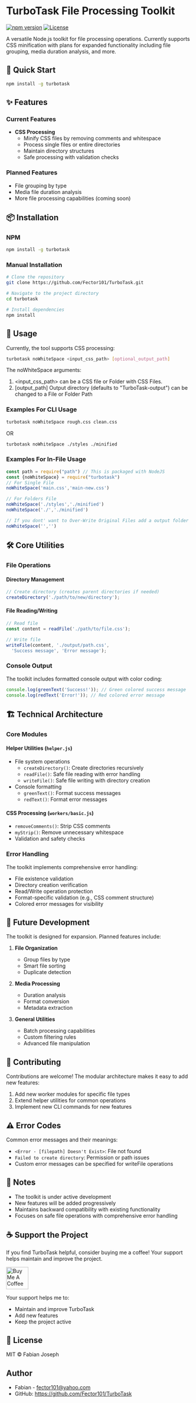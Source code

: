 # TurboTask File Processing Toolkit

[![npm version](https://img.shields.io/npm/v/turbotask.svg)](https://www.npmjs.com/package/turbotask)
[![License](https://img.shields.io/npm/l/turbotask.svg)](https://github.com/yourusername/turbotask/blob/main/LICENSE)

A versatile Node.js toolkit for file processing operations. Currently supports CSS minification with plans for expanded functionality including file grouping, media duration analysis, and more.

## 🚀 Quick Start

```bash
npm install -g turbotask
```

## ✨ Features

### Current Features

- **CSS Processing**
  - Minify CSS files by removing comments and whitespace
  - Process single files or entire directories
  - Maintain directory structures
  - Safe processing with validation checks

### Planned Features

- File grouping by type
- Media file duration analysis
- More file processing capabilities (coming soon)

## 📦 Installation

### NPM

```bash
npm install -g turbotask
```

### Manual Installation

```bash
# Clone the repository
git clone https://github.com/Fector101/TurboTask.git

# Navigate to the project directory
cd turbotask

# Install dependencies
npm install
```

## 🔨 Usage

Currently, the tool supports CSS processing:

```bash
turbotask noWhiteSpace <input_css_path> [optional_output_path]
```

The noWhiteSpace arguments:

1. <input_css_path> can be a CSS file or Folder with CSS Files.
2. [output_path] Output directory (defaults to "TurboTask-output") can be changed to a File or Folder Path

### Examples For CLI Usage

```bash
turbotask noWhiteSpace rough.css clean.css
```

OR

```bash
turbotask noWhiteSpace ./styles ./minified
```

### Examples For In-File Usage

```javascript
const path = require("path") // This is packaged with NodeJS
const {noWhiteSpace} = require("turbotask")
// For Single File
noWhiteSpace('main.css','main-new.css')

// For Folders File
noWhiteSpace('./styles','./minified')
noWhiteSpace('./','./minified')

// If you dont' want to Over-Write Original Files add a output folder
noWhiteSpace('','')
```

## 🛠️ Core Utilities

### File Operations

#### Directory Management

```javascript
// Create directory (creates parent directories if needed)
createDirectory('./path/to/new/directory');
```

#### File Reading/Writing

```javascript
// Read file
const content = readFile('./path/to/file.css');

// Write file
writeFile(content, './output/path.css', 
  'Success message', 'Error message');
```

### Console Output

The toolkit includes formatted console output with color coding:

```javascript
console.log(greenText('Success!')); // Green colored success message
console.log(redText('Error!')); // Red colored error message
```

## 🏗️ Technical Architecture

### Core Modules

#### Helper Utilities (`helper.js`)

- File system operations
  - `createDirectory()`: Create directories recursively
  - `readFile()`: Safe file reading with error handling
  - `writeFile()`: Safe file writing with directory creation
- Console formatting
  - `greenText()`: Format success messages
  - `redText()`: Format error messages

#### CSS Processing (`workers/basic.js`)

- `removeComments()`: Strip CSS comments
- `myStrip()`: Remove unnecessary whitespace
- Validation and safety checks

### Error Handling

The toolkit implements comprehensive error handling:

- File existence validation
- Directory creation verification
- Read/Write operation protection
- Format-specific validation (e.g., CSS comment structure)
- Colored error messages for visibility

## 🔄 Future Development

The toolkit is designed for expansion. Planned features include:

1. **File Organization**
   - Group files by type
   - Smart file sorting
   - Duplicate detection

2. **Media Processing**
   - Duration analysis
   - Format conversion
   - Metadata extraction

3. **General Utilities**
   - Batch processing capabilities
   - Custom filtering rules
   - Advanced file manipulation

## 🤝 Contributing

Contributions are welcome! The modular architecture makes it easy to add new features:

1. Add new worker modules for specific file types
2. Extend helper utilities for common operations
3. Implement new CLI commands for new features

## ⚠️ Error Codes

Common error messages and their meanings:

- `<Error - [filepath] Doesn't Exist>`: File not found
- `Failed to create directory`: Permission or path issues
- Custom error messages can be specified for writeFile operations

## 📝 Notes

- The toolkit is under active development
- New features will be added progressively
- Maintains backward compatibility with existing functionality
- Focuses on safe file operations with comprehensive error handling

## ☕ Support the Project

If you find TurboTask helpful, consider buying me a coffee! Your support helps maintain and improve the project.

<a href="https://www.buymeacoffee.com/fector101" target="_blank">
  <img src="https://cdn.buymeacoffee.com/buttons/v2/default-yellow.png" alt="Buy Me A Coffee" height="60">
</a>

Your support helps me to:

- Maintain and improve TurboTask
- Add new features
- Keep the project active

## 📄 License

MIT © Fabian Joseph

## Author

- Fabian - <fector101@yahoo.com>
- GitHub: <https://github.com/Fector101/TurboTask>
